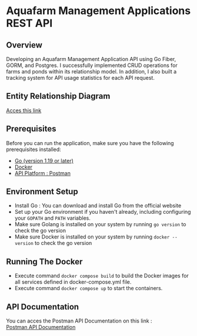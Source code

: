 # Aquafarm Management Applications REST API

## Overview
Developing an Aquafarm Management Application API using Go Fiber, GORM, and Postgres. I successfully implemented CRUD operations for farms and ponds within its relationship model. In addition, I also built a tracking system for API usage statistics for each API request.

## Entity Relationship Diagram 
[Acces this link](https://drive.google.com/file/d/1NOf7G4SRdG0rgQ5bteL-i-9aJfn4WqF-/view?usp=sharing)

## Prerequisites
Before you can run the application, make sure you have the following prerequisites installed:

- [Go (version 1.19 or later)](https://go.dev/doc/install)
- [Docker](https://docs.docker.com/get-docker/)
- [API Platform : Postman](https://www.postman.com/downloads/)

## Environment Setup
- Install Go : You can download and install Go from the official website
- Set up your Go environment if you haven't already, including configuring your `GOPATH` and `PATH` variables.
- Make sure Golang is installed on your system by running `go version` to check the go version
- Make sure Docker is installed on your system by running `docker --version` to check the go version

## Running The Docker
- Execute command `docker compose build` to build the Docker images for all services defined in docker-compose.yml file. 
- Execute command `docker compose up` to start the containers.

## API Documentation
You can acces the Postman API Documentation on this link :   
[Postman API Documentation](https://documenter.getpostman.com/view/19084112/2s9Ye8hFjd)
